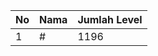 | No | Nama            | Jumlah Level |
|----|-----------------|--------------|
| 1  | #    |    1196        |
